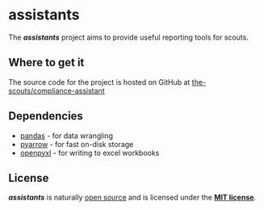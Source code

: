 # assistants

The ***assistants*** project aims to provide useful reporting tools for scouts.

## Where to get it

The source code for the project is hosted on GitHub at
[the-scouts/compliance-assistant](https://github.com/the-scouts/compliance-assistant)

## Dependencies

- [pandas](https://github.com/pandas-dev/pandas/) - for data wrangling
- [pyarrow](https://github.com/apache/arrow/tree/master/python/) - for fast on-disk storage
- [openpyxl](https://foss.heptapod.net/openpyxl/openpyxl/) - for writing to excel workbooks

## License

***assistants*** is naturally
[open source](https://github.com/the-scouts/compliance-assistant) and is
licensed under the **[MIT license](https://choosealicense.com/licenses/mit/)**.
